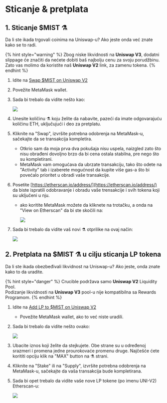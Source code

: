 # Sticanje & pretplata

## 1. Sticanje $MIST ⚗️

Da li ste ikada trgovali coinima na Uniswap-u? Ako jeste onda već znate kako se to radi.

{% hint style="warning" %}
Zbog niske likvidnosti na **Uniswap V3**, dodatni slippage će značiti da nećete dobiti baš najbolju cenu za svoju porudžbinu. Zato vas molimo da koristite naš **Uniswap V2** link, za zamenu tokena.
{% endhint %}

1. Idite na [Swap $MIST on Uniswap V2](https://app.uniswap.org/#/swap?outputCurrency=0x88acdd2a6425c3faae4bc9650fd7e27e0bebb7ab&use=V2)
2. Povežite MetaMask wallet.
3. Sada bi trebalo da vidite nešto kao:

   ![](https://i.imgur.com/5rzgvpf.png)

4. Unesite količinu ⚗️ koju želite da nabavite, pazeći da imate odgovarajuću količinu ETH, uključujući i deo za pretplatu.
5. Kliknite na "Swap", izvršite potrebna odobrenja na MetaMask-u, sačekajte da se transakcija kompletira.
   * Otkrio sam da moja prva dva pokušaja nisu uspela, naizgled zato što nisu obrađeni dovoljno brzo da bi cena ostala stabilna, pre nego što su kompletirani.
   * MetaMask vam omogućava da ubrzate transakciju, tako što odete na "Activity" tab i izaberete mogućnost da kupite više gas-a što bi povećalo prioritet u obradi vaše transakcije.
6. Posetite [https://etherscan.io/address/](https://etherscan.io/address/) da biste ispratili odobravanje i obradu vaše trensakcije i svih tokena koji su uključeni u nju.
   * ako koritite MetaMask možete da kliknete na trotačku, a onda na "View on Etherscan" da bi ste skočili na:

     ![](https://i.imgur.com/jdzodQP.png)
7. Sada bi trebalo da vidite vaš novi ⚗️ otprilike na ovaj način:

   ![](https://i.imgur.com/bF9wsrg.png)

## 2. Pretplata na $MIST ⚗️ u cilju sticanja LP tokena

Da li ste ikada obezbeđivali likvidnost na Uniswap-u? Ako jeste, onda znate kako to da uradite.

{% hint style="danger" %}
Crucible podržava samo **Uniswap V2** Liquidity Pool.  
Podizanje likvidnosti na **Uniswap V3** pool-u nije kompatibilna sa Rewards Programom.
{% endhint %}

1. Idite na [Add LP to $MIST on Uniswap V2](https://app.uniswap.org/#/add/v2/0x88acdd2a6425c3faae4bc9650fd7e27e0bebb7ab/ETH)
   * Povežite MetaMask wallet, ako to već niste uradili.
2. Sada bi trebalo da vidite nešto ovako:

   ![](https://i.imgur.com/7paIEyF.png)

3. Ubacite iznos koji želite da stejkujete. Obe strane su u određenoj srazmeri i promena jedne prourokovaće promenu druge. Najčešće ćete korititi opciju klik na "MAX" button na ⚗️ strani.
4. Kliknite na "Stake" ili na "Supply", izvršite potrebna odobrenja na MetaMask-u, sačekajte da vaša transakcija bude kompletirana.
5. Sada bi opet trebalo da vidite vaše nove LP tokene \(po imenu UNI-V2\) Etherscan-u:

   ![](https://i.imgur.com/6hAoHGw.png)

